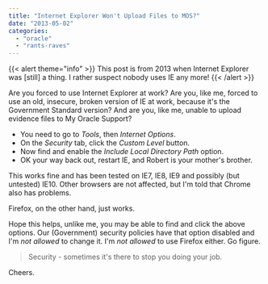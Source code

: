 ```yaml
---
title: "Internet Explorer Won't Upload Files to MOS?"
date: "2013-05-02"
categories: 
  - "oracle"
  - "rants-raves"
---
```


{{< alert theme="info" >}}
This post is from 2013 when Internet Explorer was [still] a thing. I rather suspect nobody uses IE any more!
{{< /alert >}}

Are you forced to use Internet Explorer at work? Are you, like me, forced to use an old, insecure, broken version of IE at work, because it's the Government Standard version? And are you, like me, unable to upload evidence files to My Oracle Support?

- You need to go to _Tools_, then _Internet Options_.
- On the _Security_ tab, click the _Custom Level_ button.
- Now find and enable the _Include Local Directory Path_ option.
- OK your way back out, restart IE, and Robert is your mother's brother.

This works fine and has been tested on IE7, IE8, IE9 and possibly (but untested) IE10. Other browsers are not affected, but I'm told that Chrome also has problems.

Firefox, on the other hand, just works.

Hope this helps, unlike me, you may be able to find and click the above options. Our (Government) security policies have that option disabled and I'm _not allowed_ to change it. I'm _not allowed_ to use Firefox either. Go figure.

> Security - sometimes it's there to stop you doing your job.

Cheers.
